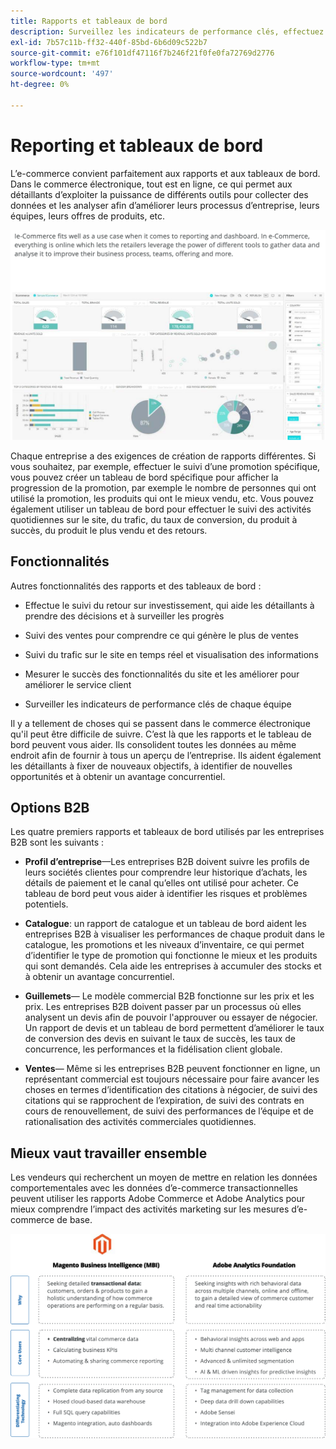 ```yaml
---
title: Rapports et tableaux de bord
description: Surveillez les indicateurs de performance clés, effectuez le suivi des ventes et mesurez le succès de votre site de commerce électronique à l’aide de rapports et de tableaux de bord.
exl-id: 7b57c11b-ff32-440f-85bd-6b6d09c522b7
source-git-commit: e76f101df47116f7b246f21f0fe0fa72769d2776
workflow-type: tm+mt
source-wordcount: '497'
ht-degree: 0%

---
```


# Reporting et tableaux de bord

L’e-commerce convient parfaitement aux rapports et aux tableaux de bord. Dans le commerce électronique, tout est en ligne, ce qui permet aux détaillants d’exploiter la puissance de différents outils pour collecter des données et les analyser afin d’améliorer leurs processus d’entreprise, leurs équipes, leurs offres de produits, etc.

![Exemple de tableau de bord des rapports](../../assets/playbooks/dashboard-example.png)

Chaque entreprise a des exigences de création de rapports différentes. Si vous souhaitez, par exemple, effectuer le suivi d’une promotion spécifique, vous pouvez créer un tableau de bord spécifique pour afficher la progression de la promotion, par exemple le nombre de personnes qui ont utilisé la promotion, les produits qui ont le mieux vendu, etc. Vous pouvez également utiliser un tableau de bord pour effectuer le suivi des activités quotidiennes sur le site, du trafic, du taux de conversion, du produit à succès, du produit le plus vendu et des retours.

## Fonctionnalités

Autres fonctionnalités des rapports et des tableaux de bord :

- Effectue le suivi du retour sur investissement, qui aide les détaillants à prendre des décisions et à surveiller les progrès

- Suivi des ventes pour comprendre ce qui génère le plus de ventes

- Suivi du trafic sur le site en temps réel et visualisation des informations

- Mesurer le succès des fonctionnalités du site et les améliorer pour améliorer le service client

- Surveiller les indicateurs de performance clés de chaque équipe

Il y a tellement de choses qui se passent dans le commerce électronique qu&#39;il peut être difficile de suivre. C’est là que les rapports et le tableau de bord peuvent vous aider. Ils consolident toutes les données au même endroit afin de fournir à tous un aperçu de l’entreprise. Ils aident également les détaillants à fixer de nouveaux objectifs, à identifier de nouvelles opportunités et à obtenir un avantage concurrentiel.

## Options B2B

Les quatre premiers rapports et tableaux de bord utilisés par les entreprises B2B sont les suivants :

- **Profil d’entreprise**—Les entreprises B2B doivent suivre les profils de leurs sociétés clientes pour comprendre leur historique d’achats, les détails de paiement et le canal qu’elles ont utilisé pour acheter. Ce tableau de bord peut vous aider à identifier les risques et problèmes potentiels.

- **Catalogue**: un rapport de catalogue et un tableau de bord aident les entreprises B2B à visualiser les performances de chaque produit dans le catalogue, les promotions et les niveaux d’inventaire, ce qui permet d’identifier le type de promotion qui fonctionne le mieux et les produits qui sont demandés. Cela aide les entreprises à accumuler des stocks et à obtenir un avantage concurrentiel.

- **Guillemets**— Le modèle commercial B2B fonctionne sur les prix et les prix. Les entreprises B2B doivent passer par un processus où elles analysent un devis afin de pouvoir l&#39;approuver ou essayer de négocier. Un rapport de devis et un tableau de bord permettent d’améliorer le taux de conversion des devis en suivant le taux de succès, les taux de concurrence, les performances et la fidélisation client globale.

- **Ventes**— Même si les entreprises B2B peuvent fonctionner en ligne, un représentant commercial est toujours nécessaire pour faire avancer les choses en termes d’identification des citations à négocier, de suivi des citations qui se rapprochent de l’expiration, de suivi des contrats en cours de renouvellement, de suivi des performances de l’équipe et de rationalisation des activités commerciales quotidiennes.

## Mieux vaut travailler ensemble

Les vendeurs qui recherchent un moyen de mettre en relation les données comportementales avec les données d’e-commerce transactionnelles peuvent utiliser les rapports Adobe Commerce et Adobe Analytics pour mieux comprendre l’impact des activités marketing sur les mesures d’e-commerce de base.

![Diagramme de reporting](../../assets/playbooks/reporting-diagram.png)
